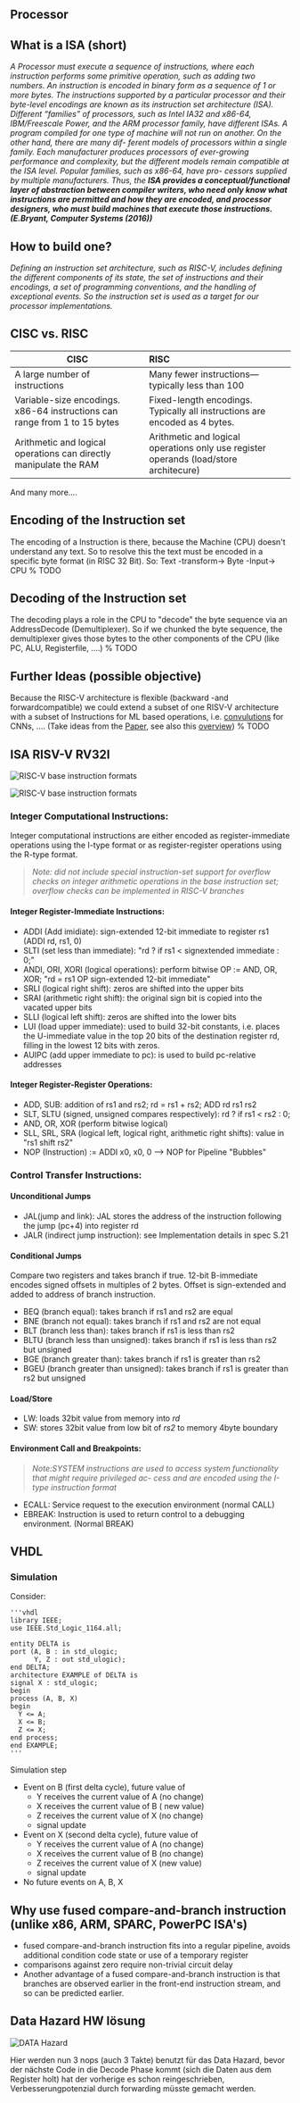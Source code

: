## Processor

## What is a ISA (short)
_A Processor must execute a sequence of instructions, where each instruction performs some primitive operation, such as adding two numbers. An instruction is encoded in binary form as a sequence of 1 or more bytes. The instructions supported by a particular processor and their byte-level encodings are known as its instruction set architecture (ISA). Different “families” of processors, such as Intel IA32 and x86-64, IBM/Freescale Power, and the ARM processor family, have different ISAs. A program compiled for one type of machine will not run on another. On the other hand, there are many dif- ferent models of processors within a single family. Each manufacturer produces processors of ever-growing performance and complexity, but the different models remain compatible at the ISA level. Popular families, such as x86-64, have pro- cessors supplied by multiple manufacturers. Thus, the **ISA provides a conceptual/functional layer of abstraction between compiler writers, who need only know what instructions are permitted and how they are encoded, and processor designers, who must build machines that execute those instructions. (E.Bryant, Computer Systems (2016))**_

## How to build one?
  _Defining an instruction set architecture, such as RISC-V, includes defining the different components of its state, the set of instructions and their encodings, a set of programming conventions, and the handling of exceptional events. So the instruction set is used as a target for our processor implementations._


## CISC vs. RISC

| CISC        | RISC           |
| ------------- |:------------- |
| A large number of instructions| Many fewer instructions—typically less than 100 |
| Variable-size encodings. x86-64 instructions can range from 1 to 15 bytes      |    Fixed-length encodings. Typically all instructions are encoded as 4 bytes. |
| Arithmetic and logical operations can directly manipulate the RAM | Arithmetic and logical operations only use register operands (load/store architecure)      |

And many more....

## Encoding of the Instruction set
The encoding of a Instruction is there, because the Machine (CPU) doesn't understand any text.
So to resolve this the text must be encoded in a specific byte format (in RISC 32 Bit). So: Text -transform-> Byte -Input-> CPU
% TODO

## Decoding of the Instruction set
The decoding plays a role in the CPU to "decode" the byte sequence via an AddressDecode (Demultiplexer). So if
we chunked the byte sequence, the demultiplexer gives those bytes to the other components of the CPU (like PC, ALU, Registerfile, ....)
% TODO


## Further Ideas (possible objective)
Because the RISC-V architecture is flexible (backward -and forwardcompatible) we could extend a subset of one RISV-V
architecture with a subset of Instructions for ML based operations, i.e. [convulutions](https://en.wikipedia.org/wiki/Convolution) for CNNs, .... (Take ideas from the [Paper](ideas/ISA_ML.pdf), see also this [overview](https://dl.acm.org/doi/fullHtml/10.1145/3331469))
% TODO



## ISA RISV-V RV32I

![RISC-V base instruction formats](Encoding.png)

![RISC-V base instruction formats](isa.png)


### Integer Computational Instructions:

Integer computational instructions are either encoded as register-immediate operations using the I-type format or as register-register operations using the R-type format.

> _Note: did not include special instruction-set support for overflow checks on integer arithmetic operations in the base instruction set; overflow checks can be implemented in RISC-V branches_


#### Integer Register-Immediate Instructions:
  - ADDI (Add imidiate): sign-extended 12-bit immediate to register rs1 (ADDI rd, rs1, 0)
  - SLTI (set less than immediate): "rd ? if rs1 < signextended immediate : 0;"   
  - ANDI, ORI, XORI (logical operations): perform bitwise OP := AND, OR, XOR; "rd = rs1 OP sign-extended 12-bit immediate"
  - SRLI (logical right shift): zeros are shifted into the upper bits
  - SRAI (arithmetic right shift): the original sign bit is copied into the vacated upper bits
  - SLLI (logical left shift): zeros are shifted into the lower bits 
  - LUI (load upper immediate): used to build 32-bit constants, i.e. places the U-immediate value in the top 20 bits of the destination register rd, filling in the lowest 12 bits with zeros.
  - AUIPC (add upper immediate to pc): is used to build pc-relative addresses
  
#### Integer Register-Register Operations:
  - ADD, SUB: addition of rs1 and rs2; rd = rs1 + rs2; ADD rd rs1 rs2
  - SLT, SLTU (signed, unsigned compares respectively): rd ? if rs1 < rs2 : 0;
  - AND, OR, XOR (perform bitwise logical)
  - SLL, SRL, SRA (logical left, logical right, arithmetic right shifts): value in "rs1 shift rs2"
  - NOP (Instruction) := ADDI x0, x0, 0 --> NOP for Pipeline "Bubbles"


### Control Transfer Instructions:

 #### Unconditional Jumps
  - JAL(jump and link): JAL stores the address of the instruction following the jump (pc+4) into register rd
  - JALR (indirect jump instruction): see Implementation details in spec S.21


 #### Conditional Jumps 
Compare two registers and takes branch if true. 12-bit B-immediate encodes signed offsets in multiples of 2 bytes.
Offset is sign-extended and added to address of branch instruction.

 - BEQ (branch equal): takes branch if rs1 and rs2 are equal
 - BNE (branch not equal): takes branch if rs1 and rs2 are not equal
 - BLT (branch less than): takes branch if rs1 is less than rs2
 - BLTU (branch less than unsigned): takes branch if rs1 is less than rs2 but unsigned
 - BGE (branch greater than): takes branch if rs1 is greater than rs2
 - BGEU (branch greater than unsigned): takes branch if rs1 is greater than rs2 but unsigned


#### Load/Store
 - LW: loads 32bit value from memory into _rd_
 - SW: stores 32bit value from low bit of _rs2_ to memory 4byte boundary


#### Environment Call and Breakpoints:
  
> _Note:SYSTEM instructions are used to access system functionality that might require privileged ac- cess and are encoded using the I-type instruction format_ 

  - ECALL: Service request to the execution environment (normal CALL)
  - EBREAK: Instruction is used to return control to a debugging environment. (Normal BREAK)

## VHDL

### Simulation
Consider:

    '''vhdl
    library IEEE;                     
    use IEEE.Std_Logic_1164.all;   
    
    entity DELTA is                      
    port (A, B : in std_ulogic;      
          Y, Z : out std_ulogic);     
    end DELTA;
    architecture EXAMPLE of DELTA is 
    signal X : std_ulogic;
    begin
    process (A, B, X) 
    begin
      Y <= A;
      X <= B;
      Z <= X;
    end process;
    end EXAMPLE;
    '''

Simulation step
  + Event on B (first delta cycle), future value of
    - Y receives the current value of A (no change)
    - X receives the current value of B ( new value)
    - Z receives the current value of X (no change)
    - signal update
  + Event on X (second delta cycle), future value of
    - Y receives the current value of A (no change)
    - X receives the current value of B (no change)
    - Z receives the current value of X (new value)
    - signal update
  + No future events on A, B, X

## Why use fused compare-and-branch instruction (unlike x86, ARM, SPARC, PowerPC ISA's)
  - fused compare-and-branch instruction fits into a regular pipeline, avoids additional condition code state or use of a temporary register
  - comparisons against zero require non-trivial circuit delay
  - Another advantage of a fused compare-and-branch instruction is that branches are observed earlier in the front-end instruction stream, and so can be predicted earlier.

## Data Hazard HW lösung
![DATA Hazard](img/dataHZ.png)

Hier werden nun 3 nops (auch 3 Takte) benutzt für das Data Hazard, bevor der nächste Code in die Decode Phase kommt (sich die Daten aus dem Register holt) hat der vorherige es schon reingeschrieben, Verbesserungpotenzial durch forwarding müsste gemacht werden.






